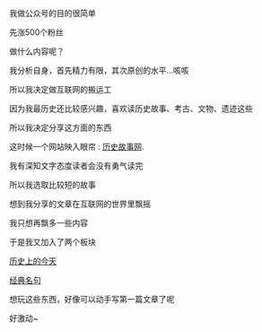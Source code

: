 我做公众号的目的很简单

先涨500个粉丝

做什么内容呢？

我分析自身，首先精力有限，其次原创的水平...咳咳

所以我决定做互联网的搬运工

因为我最历史还比较感兴趣，喜欢读历史故事、考古、文物、遗迹这些

所以我决定分享这方面的东西

这时候一个网站映入眼帘 : [历史故事网](http://www.gs5000.com/wenhua/wenhuamr/26330.html).

我有深知文字态度读者会没有勇气读完

所以我选取比较短的故事

想到我分享的文章在互联网的世界里飘摇

我只想再飘多一些内容

于是我又加入了两个板块

[历史上的今天](http://today.911cha.com/history_99.html)

[经典名句](https://so.gushiwen.org/mingju/)

想玩这些东西，好像可以动手写第一篇文章了呢

好激动~

